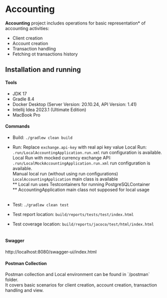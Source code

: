 <h1> Accounting </h1>

<b>Accounting</b> project includes operations for basic representation* of accounting activities: <br/>

* Client creation
* Account creation
* Transaction handling
* Fetching ot transactions history

<h2>Installation and running</h2>

<h4>Tools</h4>

* JDK 17 <br/>
* Gradle 8.4 <br/>
* Docker Desktop (Server Version: 20.10.24, API Version: 1.41)<br/>
* Intellij Idea 2023.1 (Ultimate Edition)
* MacBook Pro

<h4>Commands</h4>

* Build: `./gradlew clean build`
* Run:
  Replace `exchange.api-key` with real api key value
  Local Run: `.run/LocalAccountingApplication.run.xml` run configuration is available. <br/>
  Local Run with mocked currency exchange API: `.run/LocalMockAccountingApplication.run.xml` run configuration is
  available. <br/>
  Manual local run (without using run configurations) `LocalAccountingApplication` main class is available <br/>
  ** Local run uses Testcontainers for running PostgreSQLContainer<br/>
  ** AccountingApplication main class not supposed for local usage<br/><br/>

* Test: `./gradlew clean test`
* Test report location: `build/reports/tests/test/index.html`
* Test coverage location: `build/reports/jacoco/test/html/index.html` <br/><br/>

<h4>Swagger</h4>
http://localhost:8080/swagger-ui/index.html <br/>

<h4>Postman Collection</h4>
Postman collection and Local environment can be found in `/postman` folder. <br/>
It covers basic scenarios for client creation, account creation, transaction handling and view. <br/>

